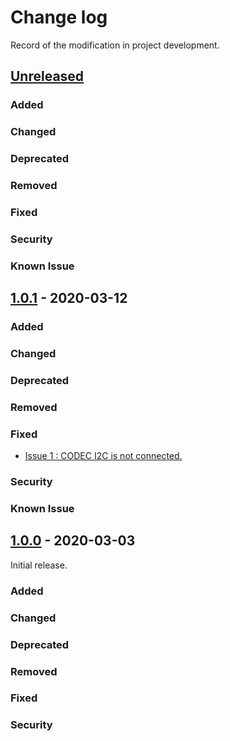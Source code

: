 # Change log
Record of the modification in project development.
## [Unreleased]

### Added
### Changed
### Deprecated
### Removed
### Fixed
### Security
### Known Issue

## [1.0.1] - 2020-03-12

### Added
### Changed
### Deprecated
### Removed
### Fixed
- [Issue 1 : CODEC I2C is not connected.  ](https://github.com/suikan4github/Akashi-01/issues/1)

### Security
### Known Issue

## [1.0.0] - 2020-03-03
Initial release. 

### Added
### Changed
### Deprecated
### Removed
### Fixed
### Security

[Unreleased]: https://github.com/suikan4github/Akashi-01/compare/v1.0.1...develop
[1.0.1]: https://github.com/suikan4github/Akashi-01/compare/v1.0.0...v1.0.1
[1.0.0]: https://github.com/suikan4github/Akashi-01/compare/v0.0.0...v1.0.0
